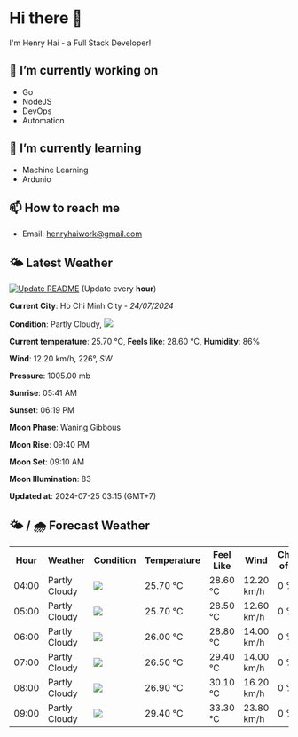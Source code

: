 # Hi there 👋

I'm Henry Hai - a Full Stack Developer!

## 🔭 I’m currently working on

- Go
- NodeJS
- DevOps
- Automation

## 🌱 I’m currently learning

- Machine Learning
- Ardunio

## 📫 How to reach me

- Email: <henryhaiwork@gmail.com>

## 🌤️ Latest Weather
[![Update README](https://github.com/henry0hai/henry0hai/actions/workflows/udpateReadme.yml/badge.svg)](https://github.com/henry0hai/henry0hai/actions/workflows/udpateReadme.yml)
(Update every **hour**)
<!-- CURRENT_WEATHER:START -->
**Current City**: Ho Chi Minh City - *24/07/2024*

**Condition**: Partly Cloudy, <img src="https://cdn.weatherapi.com/weather/64x64/night/116.png"/>

**Current temperature**: 25.70 °C, **Feels like**: 28.60 °C, **Humidity**: 86%

**Wind**: 12.20 km/h, 226°, *SW*

**Pressure**: 1005.00 mb

**Sunrise**: 05:41 AM

**Sunset**: 06:19 PM

**Moon Phase**: Waning Gibbous

**Moon Rise**: 09:40 PM

**Moon Set**: 09:10 AM

**Moon Illumination**: 83

**Updated at**: 2024-07-25 03:15 (GMT+7)<!-- CURRENT_WEATHER:END -->

## 🌤️ / 🌧️ Forecast Weather
<!-- FORECAST_WEATHER:START -->
<table>
		<tr>
			<th>Hour</th>
			<th>Weather</th>
			<th>Condition</th>
			<th>Temperature</th>
			<th>Feel Like</th>
			<th>Wind</th>
			<th>Chance of Rain</th>
		</tr>
				<tr>
					<td>04:00</td>
					<td>Partly Cloudy </td>
					<td><img src='https://cdn.weatherapi.com/weather/64x64/night/116.png'/></td>
					<td>25.70 °C</td>
					<td>28.60 °C</td>
					<td>12.20 km/h</td>
					<td>0 %</td>
				</tr>
				<tr>
					<td>05:00</td>
					<td>Partly Cloudy </td>
					<td><img src='https://cdn.weatherapi.com/weather/64x64/night/116.png'/></td>
					<td>25.70 °C</td>
					<td>28.50 °C</td>
					<td>12.60 km/h</td>
					<td>0 %</td>
				</tr>
				<tr>
					<td>06:00</td>
					<td>Partly Cloudy </td>
					<td><img src='https://cdn.weatherapi.com/weather/64x64/day/116.png'/></td>
					<td>26.00 °C</td>
					<td>28.80 °C</td>
					<td>14.00 km/h</td>
					<td>0 %</td>
				</tr>
				<tr>
					<td>07:00</td>
					<td>Partly Cloudy </td>
					<td><img src='https://cdn.weatherapi.com/weather/64x64/day/116.png'/></td>
					<td>26.50 °C</td>
					<td>29.40 °C</td>
					<td>14.00 km/h</td>
					<td>0 %</td>
				</tr>
				<tr>
					<td>08:00</td>
					<td>Partly Cloudy </td>
					<td><img src='https://cdn.weatherapi.com/weather/64x64/day/116.png'/></td>
					<td>26.90 °C</td>
					<td>30.10 °C</td>
					<td>16.20 km/h</td>
					<td>0 %</td>
				</tr>
				<tr>
					<td>09:00</td>
					<td>Partly Cloudy </td>
					<td><img src='https://cdn.weatherapi.com/weather/64x64/day/116.png'/></td>
					<td>29.40 °C</td>
					<td>33.30 °C</td>
					<td>23.80 km/h</td>
					<td>0 %</td>
				</tr>
</table>
<!-- FORECAST_WEATHER:END -->
